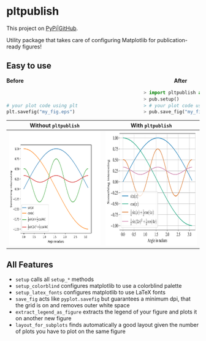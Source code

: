 # pltpublish

This project on [PyPi](https://pypi.org/project/pltpublish/)|[GitHub](https://github.com/Theomat/pltpublish).

Utility package that takes care of configuring Matplotlib for publication-ready figures!


## Easy to use

**Before**                            **After**

```python
                                                  > import pltpublish as pub
                                                  > pub.setup()
# your plot code using plt                        > # your plot code using plt
plt.savefig("my_fig.eps")                         > pub.save_fig("my_fig.eps")
```

|**Without `pltpublish`**|**With `pltpublish`**|
|-|-|
| <img src="https://github.com/Theomat/pltpublish/raw/main/examples/images/classic.png" width="400" height="300">|<img src="https://github.com/Theomat/pltpublish/raw/main/examples/images/pltpublish.png" width="400" height="300"> |

## All Features

- `setup` calls all `setup_*` methods
- `setup_colorblind` configures matplotlib to use a colorblind palette
- `setup_latex_fonts` configures matplotlib to use LaTeX fonts
- `save_fig` acts like `pyplot.savefig` but guarantees a minimum dpi, that the grid is on and removes outer white space
- `extract_legend_as_figure` extracts the legend of your figure and plots it on another new figure
- `layout_for_subplots` finds automatically a good layout given the number of plots you have to plot on the same figure
